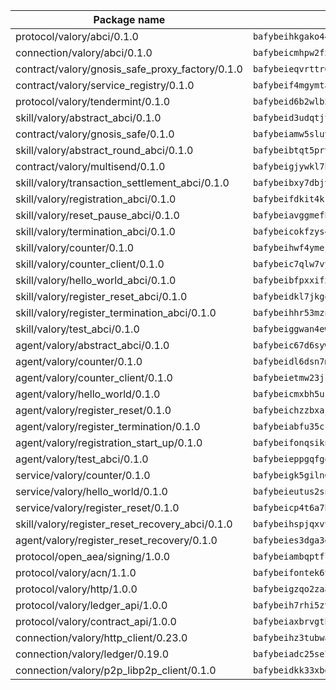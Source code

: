 | Package name                                                  | Package hash                                                  |
| ------------------------------------------------------------- | ------------------------------------------------------------- |
| protocol/valory/abci/0.1.0                                    | `bafybeihkgako44fzgurcv4hgbems4ptdtosae4lopnnr75eczb6kx3x2lm` |
| connection/valory/abci/0.1.0                                  | `bafybeicmhpw2f5c3vds6lwlv2q4fa5nd6zonnvgdretrwfly7ylpiofdqq` |
| contract/valory/gnosis_safe_proxy_factory/0.1.0               | `bafybeieqvrttr6fiidrzab5t2toyewixqg7oayvdo64sidi33ouro5ixdu` |
| contract/valory/service_registry/0.1.0                        | `bafybeif4mgymtachjdhyzemxp7oj2i7itusjvrsxw7cheuvhtypizutu5e` |
| protocol/valory/tendermint/0.1.0                              | `bafybeid6b2wlb24g6d3godmqms44qvnpkhlvb27icotuobvnscmdmlhaha` |
| skill/valory/abstract_abci/0.1.0                              | `bafybeid3udqtjtl4txht2z3tm3z3mr2nqtoddtno3u3urxjqjbbpqeelli` |
| contract/valory/gnosis_safe/0.1.0                             | `bafybeiamw5sluyueflxsvzukmayctl3ijc76fx5twstwnc7ons6lw2goa4` |
| skill/valory/abstract_round_abci/0.1.0                        | `bafybeibtqt5prvinakspqduqdpzvdx3rm7peszjmg6t3ml2bshfcqriuka` |
| contract/valory/multisend/0.1.0                               | `bafybeigjywkl7hydjsrkogob3xebj2ifhqwmfhhxoeyrndzhhxi5u6amey` |
| skill/valory/transaction_settlement_abci/0.1.0                | `bafybeibxy7dbjvfigwlkt2sfhtys3rb2hbc2k6ayify57vsc7rhf4w2zbu` |
| skill/valory/registration_abci/0.1.0                          | `bafybeifdkit4kkdcpbpdp56vmz7gnctq3crhboph4yiwpy6boumamhguoa` |
| skill/valory/reset_pause_abci/0.1.0                           | `bafybeiavggmefhnemq5p3zf436vy4qrz6lvtb3qgyjsrgc2j3623zm7f5u` |
| skill/valory/termination_abci/0.1.0                           | `bafybeicokfzys4u6rze7rjmm2jn6lakulmsyiaps7xmnwmb5ouzd22uupe` |
| skill/valory/counter/0.1.0                                    | `bafybeihwf4ymejsriovlv3qqwyf3bkjifsb4ssaogwdgvs37dbwltoj27u` |
| skill/valory/counter_client/0.1.0                             | `bafybeic7qlw7vyovllmu35rb3cag4afduemo6ulr7sfkxtwtrjhlb2a5cq` |
| skill/valory/hello_world_abci/0.1.0                           | `bafybeibfpxxifx3q7cytjz4wgkfccrvhfkhes5se53t5womb2wbjta2zry` |
| skill/valory/register_reset_abci/0.1.0                        | `bafybeidkl7jkgoj25u3szxcz2qhbvkww4cxb5awqra26wu6tpvimin5dse` |
| skill/valory/register_termination_abci/0.1.0                  | `bafybeihhr53mznrfbix2fgq36jfijkbqxzy7bcgwyabtwryk4imrburomi` |
| skill/valory/test_abci/0.1.0                                  | `bafybeiggwan4ewqh4fo3svgeldpc6xkqvqwmivmxc5royuuh2hzfkkgo24` |
| agent/valory/abstract_abci/0.1.0                              | `bafybeic67d6sywf6wrmsdlg77rnrm26gdwmmdatvphthbfoqfokpvb6ik4` |
| agent/valory/counter/0.1.0                                    | `bafybeidl6dsn7m7hyv6euvtk4lwffehd4qhru25aeud65rvm5lsfgvqzfy` |
| agent/valory/counter_client/0.1.0                             | `bafybeietmw23jsfhwehuuzomutpxkydylfr7cynmpqrzcxmae2r62lst6e` |
| agent/valory/hello_world/0.1.0                                | `bafybeicmxbh5usoqfygagx35xzw6dhlveo2idfixyntj75skjfxz4q2gda` |
| agent/valory/register_reset/0.1.0                             | `bafybeichzzbxajhqmx2b23puae7kr2a6jgqh2ngvrh6wl6avm4eqnn3sye` |
| agent/valory/register_termination/0.1.0                       | `bafybeiabfu35ccdztp5vflmdqfruv3vcplwamyrer2322hthece7k24gse` |
| agent/valory/registration_start_up/0.1.0                      | `bafybeifonqsikna4p4asizggvkz5nu4mfksajdp5gkhjfg4n5rgvt666dy` |
| agent/valory/test_abci/0.1.0                                  | `bafybeieppgqfgouiphdsrii3hiwlevvvuhjg2s3mtupgnvxkogaemmmgpq` |
| service/valory/counter/0.1.0                                  | `bafybeigk5giln64ynqdhbj5yxaazu5xpgkdfzdsjlfklaab45ulfovsw4i` |
| service/valory/hello_world/0.1.0                              | `bafybeieutus2snt6wh5zvcczri6ad2ykhp2bpeewjifxi2belaartulwoe` |
| service/valory/register_reset/0.1.0                           | `bafybeicp4t6a7hmqshosixzre3vpcs7vdo5atbxih52smx3wjsebscno6m` |
| skill/valory/register_reset_recovery_abci/0.1.0               | `bafybeihspjqxvvyphlqpsjbxfvqgcspiyqyua4iu6zgqaj5qoeiqbyto6u` |
| agent/valory/register_reset_recovery/0.1.0                    | `bafybeies3dga3dlhdjk5j6srq5n2eixbobl5bdeqaj4icfzc2xfudnsp54` |
| protocol/open_aea/signing/1.0.0                               | `bafybeiambqptflge33eemdhis2whik67hjplfnqwieoa6wblzlaf7vuo44` |
| protocol/valory/acn/1.1.0                                     | `bafybeifontek6tvaecatoauiule3j3id6xoktpjubvuqi3h2jkzqg7zh7a` |
| protocol/valory/http/1.0.0                                    | `bafybeigzqo2zaakcjtzzsm6dh4x73v72xg6ctk6muyp5uq5ueb7y34fbxy` |
| protocol/valory/ledger_api/1.0.0                              | `bafybeih7rhi5zvfvwakx5ifgxsz2cfipeecsh7bm3gnudjxtvhrygpcftq` |
| protocol/valory/contract_api/1.0.0                            | `bafybeiaxbrvgtbdrh4lslskuxyp4awyr4whcx3nqq5yrr6vimzsxg5dy64` |
| connection/valory/http_client/0.23.0                          | `bafybeihz3tubwado7j3wlivndzzuj3c6fdsp4ra5r3nqixn3ufawzo3wii` |
| connection/valory/ledger/0.19.0                               | `bafybeiadc25se7dgnn4mufztwpzdono4xsfs45qknzdqyi3gckn6ccuv44` |
| connection/valory/p2p_libp2p_client/0.1.0                     | `bafybeidkk33xbga54szmitk6uwsi3ef56hbbdbuasltqtiyki34hgfpnxa` |
